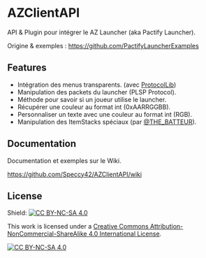 # AZClientAPI
API & Plugin pour intégrer le AZ Launcher (aka Pactify Launcher).

Origine & exemples : https://github.com/PactifyLauncherExamples

## Features

* Intégration des menus transparents. (avec [ProtocolLib](https://github.com/dmulloy2/ProtocolLib/releases))
* Manipulation des packets du launcher (PLSP Protocol).
* Méthode pour savoir si un joueur utilise le launcher.
* Récupérer une couleur au format int (0xAARRGGBB).
* Personnaliser un texte avec une couleur au format int (RGB).
* Manipulation des ItemStacks spéciaux (par [@THE_BATTEUR](https://github.com/THEBATTEUR)).

## Documentation
Documentation et exemples sur le Wiki.

https://github.com/Speccy42/AZClientAPI/wiki

## License

Shield: [![CC BY-NC-SA 4.0][cc-by-nc-sa-shield]][cc-by-nc-sa]

This work is licensed under a
[Creative Commons Attribution-NonCommercial-ShareAlike 4.0 International License][cc-by-nc-sa].

[![CC BY-NC-SA 4.0][cc-by-nc-sa-image]][cc-by-nc-sa]

[cc-by-nc-sa]: http://creativecommons.org/licenses/by-nc-sa/4.0/
[cc-by-nc-sa-image]: https://licensebuttons.net/l/by-nc-sa/4.0/88x31.png
[cc-by-nc-sa-shield]: https://img.shields.io/badge/License-CC%20BY--NC--SA%204.0-lightgrey.svg
